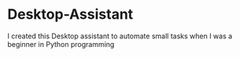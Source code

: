 # Desktop-Assistant

I created this Desktop assistant to automate small tasks when I  was a beginner in Python programming
